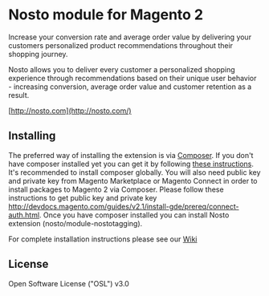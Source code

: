 # Nosto module for Magento 2

Increase your conversion rate and average order value by delivering your
customers personalized product recommendations throughout their shopping
journey.

Nosto allows you to deliver every customer a personalized shopping experience
through recommendations based on their unique user behavior - increasing
conversion, average order value and customer retention as a result.

[http://nosto.com](http://nosto.com/)

## Installing

The preferred way of installing the extension is via [Composer](https://getcomposer.org/). If you don't have composer installed yet you can get it by following [these instructions](https://getcomposer.org/doc/00-intro.md). It's recommended to install composer globally. You will also need public key and private key from Magento Marketplace or Magento Connect in order to install packages to Magento 2 via Composer. Please follow these instructions to get public key and private key http://devdocs.magento.com/guides/v2.1/install-gde/prereq/connect-auth.html. Once you have composer installed you can install Nosto extension (nosto/module-nostotagging).

For complete installation instructions please see our [Wiki](https://github.com/Nosto/nosto-magento2/wiki/Installation)

## License

Open Software License ("OSL") v3.0